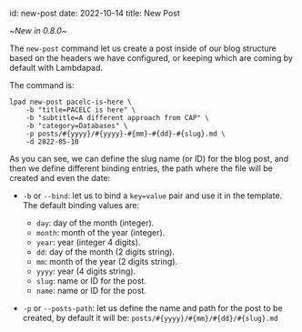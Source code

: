 id: new-post
date: 2022-10-14
title: New Post

~_New in 0.8.0_~

The `new-post` command let us create a post inside of our blog structure based on the headers we have configured, or keeping which are coming by default with Lambdapad.

The command is:

```
lpad new-post pacelc-is-here \
    -b "title=PACELC is here" \
    -b "subtitle=A different approach from CAP" \
    -b "category=Databases" \
    -p posts/#{yyyy}/#{yyyy}-#{mm}-#{dd}-#{slug}.md \
    -d 2022-05-10
```

As you can see, we can define the slug name (or ID) for the blog post, and then we define different binding entries, the path where the file will be created and even the date:

- `-b` or `--bind`: let us to bind a `key=value` pair and use it in the template. The default binding values are:
  - `day`: day of the month (integer).
  - `month`: month of the year (integer).
  - `year`: year (integer 4 digits).
  - `dd`: day of the month (2 digits string).
  - `mm`: month of the year (2 digits string).
  - `yyyy`: year (4 digits string).
  - `slug`: name or ID for the post.
  - `name`: name or ID for the post.

- `-p` or `--posts-path`: let us define the name and path for the post to be created, by default it will be: `posts/#{yyyy}/#{mm}/#{dd}/#{slug}.md`

